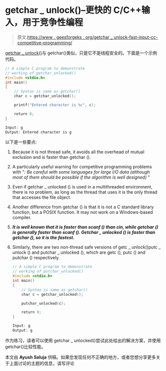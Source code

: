 # getchar _ unlock()–更快的 C/C++输入，用于竞争性编程

> 原文:[https://www . geesforgeks . org/getchar _ unlock-fast-input-cc-competitive-programming/](https://www.geeksforgeeks.org/getchar_unlocked-faster-input-cc-competitive-programming/)

[getchar _ unlock()](http://linux.die.net/man/3/getchar_unlocked)与 getchar()类似，只是它不是线程安全的。下面是一个示例代码。

```cpp
// A simple C program to demonstrate
// working of getchar_unlocked()
#include <stdio.h>
int main()
{
    // Syntax is same as getchar()
    char c = getchar_unlocked();

    printf("Entered character is %c", c);

    return 0;
}
```

```cpp
Input: g
Output: Entered character is g 
```

以下是一些要点:

1.  Because it is not thread safe, it avoids all the overhead of mutual exclusion and is faster than getchar ().
2.  A particularly useful warning for competitive programming problems with "*: Be careful with some languages for large I/O data (although most of them should be possible if the algorithm is well designed)* "
3.  Even if getchar _ unlocked () is used in a multithreaded environment, there is no problem, as long as the thread that uses it is the only thread that accesses the file object.
4.  Another difference from getchar () is that it is not a C standard library function, but a POSIX function. It may not work on a Windows-based compiler.
5.  ***It is well known that it is faster than scanf () than cin, while getchar () is generally faster than scanf (). Getchar _ unlocked () is faster than getchar (), so it is the fastest.***
6.  Similarly, there are two non-thread safe versions of getc _ unlock()putc _ unlock () and putchar _ unlocked (), which are getc (), putc () and putchar () respectively.

    ```cpp
    // A simple C program to demonstrate
    // working of putchar_unlocked()
    #include <stdio.h>
    int main()
    {
        // Syntax is same as getchar()
        char c = getchar_unlocked();

        putchar_unlocked(c);

        return 0;
    }
    ```

    ```cpp
    Input: g
    Output: g

    ```

作为练习，读者可以使用 getchar _ unlocked()尝试此处给出的解决方案，并使用 getchar()比较性能。

本文由 **Ayush Saluja** 供稿。如果您发现任何不正确的地方，或者您想分享更多关于上面讨论的主题的信息，请写评论